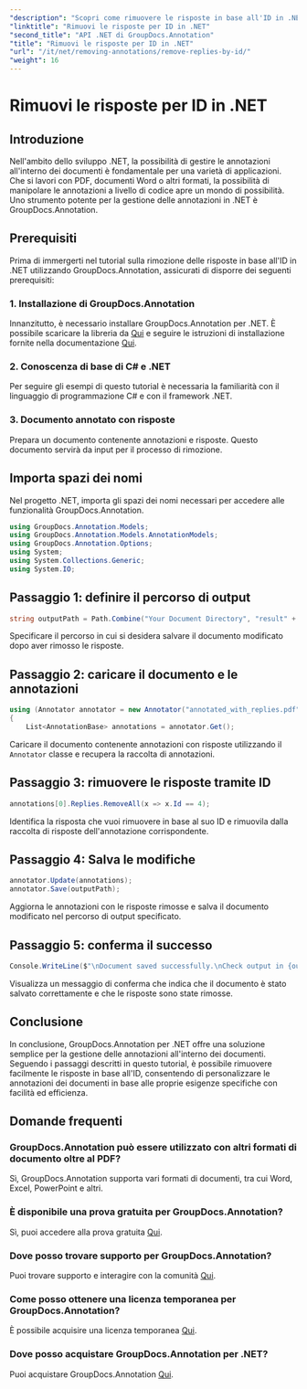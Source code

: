 ```yaml
---
"description": "Scopri come rimuovere le risposte in base all'ID in .NET utilizzando GroupDocs.Annotation. Segui il nostro tutorial passo passo per una gestione efficiente delle annotazioni nei documenti."
"linktitle": "Rimuovi le risposte per ID in .NET"
"second_title": "API .NET di GroupDocs.Annotation"
"title": "Rimuovi le risposte per ID in .NET"
"url": "/it/net/removing-annotations/remove-replies-by-id/"
"weight": 16
---
```


# Rimuovi le risposte per ID in .NET

## Introduzione
Nell'ambito dello sviluppo .NET, la possibilità di gestire le annotazioni all'interno dei documenti è fondamentale per una varietà di applicazioni. Che si lavori con PDF, documenti Word o altri formati, la possibilità di manipolare le annotazioni a livello di codice apre un mondo di possibilità. Uno strumento potente per la gestione delle annotazioni in .NET è GroupDocs.Annotation.
## Prerequisiti
Prima di immergerti nel tutorial sulla rimozione delle risposte in base all'ID in .NET utilizzando GroupDocs.Annotation, assicurati di disporre dei seguenti prerequisiti:
### 1. Installazione di GroupDocs.Annotation
Innanzitutto, è necessario installare GroupDocs.Annotation per .NET. È possibile scaricare la libreria da [Qui](https://releases.groupdocs.com/annotation/net/) e seguire le istruzioni di installazione fornite nella documentazione [Qui](https://tutorials.groupdocs.com/annotation/net/).
### 2. Conoscenza di base di C# e .NET
Per seguire gli esempi di questo tutorial è necessaria la familiarità con il linguaggio di programmazione C# e con il framework .NET.
### 3. Documento annotato con risposte
Prepara un documento contenente annotazioni e risposte. Questo documento servirà da input per il processo di rimozione.

## Importa spazi dei nomi
Nel progetto .NET, importa gli spazi dei nomi necessari per accedere alle funzionalità GroupDocs.Annotation.
```csharp
using GroupDocs.Annotation.Models;
using GroupDocs.Annotation.Models.AnnotationModels;
using GroupDocs.Annotation.Options;
using System;
using System.Collections.Generic;
using System.IO;
```
## Passaggio 1: definire il percorso di output
```csharp
string outputPath = Path.Combine("Your Document Directory", "result" + Path.GetExtension("input.pdf"));
```
Specificare il percorso in cui si desidera salvare il documento modificato dopo aver rimosso le risposte.
## Passaggio 2: caricare il documento e le annotazioni
```csharp
using (Annotator annotator = new Annotator("annotated_with_replies.pdf"))
{
    List<AnnotationBase> annotations = annotator.Get();
```
Caricare il documento contenente annotazioni con risposte utilizzando il `Annotator` classe e recupera la raccolta di annotazioni.
## Passaggio 3: rimuovere le risposte tramite ID
```csharp
annotations[0].Replies.RemoveAll(x => x.Id == 4);
```
Identifica la risposta che vuoi rimuovere in base al suo ID e rimuovila dalla raccolta di risposte dell'annotazione corrispondente.
## Passaggio 4: Salva le modifiche
```csharp
annotator.Update(annotations);
annotator.Save(outputPath);
```
Aggiorna le annotazioni con le risposte rimosse e salva il documento modificato nel percorso di output specificato.
## Passaggio 5: conferma il successo
```csharp
Console.WriteLine($"\nDocument saved successfully.\nCheck output in {outputPath}.");
```
Visualizza un messaggio di conferma che indica che il documento è stato salvato correttamente e che le risposte sono state rimosse.

## Conclusione
In conclusione, GroupDocs.Annotation per .NET offre una soluzione semplice per la gestione delle annotazioni all'interno dei documenti. Seguendo i passaggi descritti in questo tutorial, è possibile rimuovere facilmente le risposte in base all'ID, consentendo di personalizzare le annotazioni dei documenti in base alle proprie esigenze specifiche con facilità ed efficienza.
## Domande frequenti
### GroupDocs.Annotation può essere utilizzato con altri formati di documento oltre al PDF?
Sì, GroupDocs.Annotation supporta vari formati di documenti, tra cui Word, Excel, PowerPoint e altri.
### È disponibile una prova gratuita per GroupDocs.Annotation?
Sì, puoi accedere alla prova gratuita [Qui](https://releases.groupdocs.com/).
### Dove posso trovare supporto per GroupDocs.Annotation?
Puoi trovare supporto e interagire con la comunità [Qui](https://forum.groupdocs.com/c/annotation/10).
### Come posso ottenere una licenza temporanea per GroupDocs.Annotation?
È possibile acquisire una licenza temporanea [Qui](https://purchase.groupdocs.com/temporary-license/).
### Dove posso acquistare GroupDocs.Annotation per .NET?
Puoi acquistare GroupDocs.Annotation [Qui](https://purchase.groupdocs.com/buy).